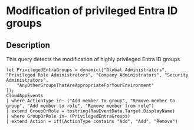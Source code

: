 # Modification of privileged Entra ID groups

## Description
This query detects the modification of highly privileged Entra ID groups


```KQL
let PrivilegedEntraGroups = dynamic(["Global Administrators", "Privileged Role Administrators", "Company Administrators", "Security Administrators",
	"AnyOtherGroupsThatAreAppropriateForYourEnvironment"
]);
CloudAppEvents
| where ActionType in~ ("Add member to group", "Remove member to group", "Add member to role", "Remove member from role")
| extend GroupOrRole = tostring(RawEventData.Target.DisplayName)
| where GroupOrRole in~ (PrivilegedEntraGroups)
| extend Action = iff(ActionType contains "Add", "Add", "Remove")